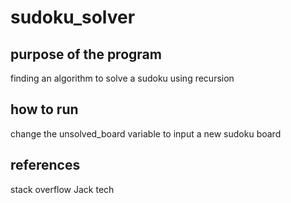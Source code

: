 # sudoku_solver

## purpose of the program
finding an algorithm to solve a sudoku using recursion

## how to run
change the unsolved_board variable to input a new sudoku board

## references 
stack overflow
Jack tech
